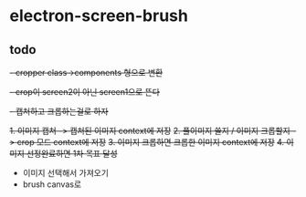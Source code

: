 # electron-screen-brush

## todo

~~- cropper class->components 형으로 변환~~

~~- crop이 screen2이 아닌 screen1으로 뜬다~~

~~- 캡쳐하고 크롭하는걸로 하자~~

~~1. 이미지 캡쳐 -> 캡쳐된 이미지 context에 저장~~
~~2. 풀이미지 쓸지 / 이미지 크롭할지 -> crop 모드 context에 저장~~
~~3. 이미지 크롭하면 크롭한 이미지 context에 저장~~
~~4. 이미지 선정완료하면 1차 목표 달성~~

- 이미지 선택해서 가져오기
- brush canvas로
